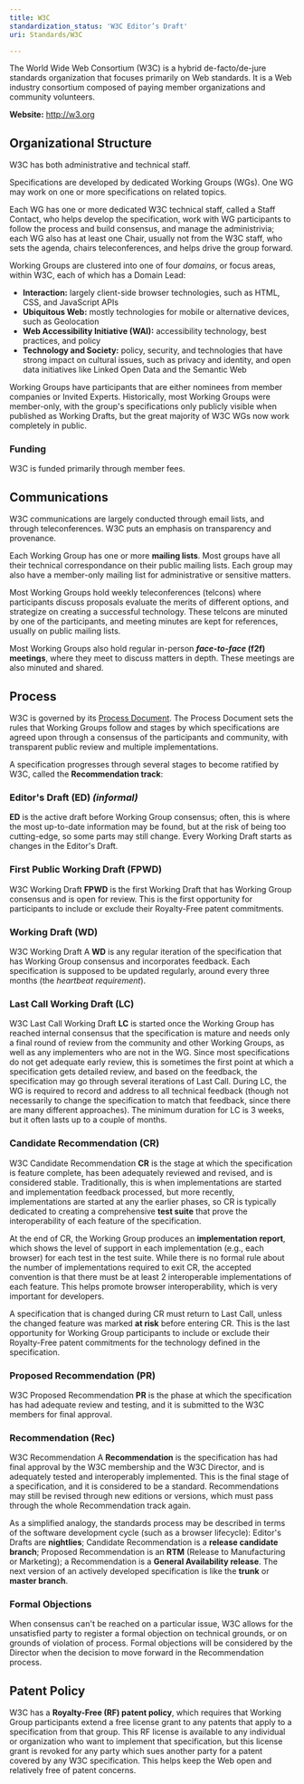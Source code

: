 ```yaml
---
title: W3C
standardization_status: 'W3C Editor’s Draft'
uri: Standards/W3C

---
```

The World Wide Web Consortium (W3C) is a hybrid de-facto/de-jure standards organization that focuses primarily on Web standards. It is a Web industry consortium composed of paying member organizations and community volunteers.

**Website:** <http://w3.org>

## <span>Organizational Structure</span>

W3C has both administrative and technical staff.

Specifications are developed by dedicated Working Groups (WGs). One WG may work on one or more specifications on related topics.

Each WG has one or more dedicated W3C technical staff, called a Staff Contact, who helps develop the specification, work with WG participants to follow the process and build consensus, and manage the administrivia; each WG also has at least one Chair, usually not from the W3C staff, who sets the agenda, chairs teleconferences, and helps drive the group forward.

Working Groups are clustered into one of four *domains*, or focus areas, within W3C, each of which has a Domain Lead:

-   **Interaction:** largely client-side browser technologies, such as HTML, CSS, and JavaScript APIs
-   **Ubiquitous Web:** mostly technologies for mobile or alternative devices, such as Geolocation
-   **Web Accessibility Initiative (WAI):** accessibility technology, best practices, and policy
-   **Technology and Society:** policy, security, and technologies that have strong impact on cultural issues, such as privacy and identity, and open data initiatives like Linked Open Data and the Semantic Web

Working Groups have participants that are either nominees from member companies or Invited Experts. Historically, most Working Groups were member-only, with the group's specifications only publicly visible when published as Working Drafts, but the great majority of W3C WGs now work completely in public.

### <span>Funding</span>

W3C is funded primarily through member fees.

## <span>Communications</span>

W3C communications are largely conducted through email lists, and through teleconferences. W3C puts an emphasis on transparency and provenance.

Each Working Group has one or more **mailing lists**. Most groups have all their technical correspondance on their public mailing lists. Each group may also have a member-only mailing list for administrative or sensitive matters.

Most Working Groups hold weekly teleconferences (telcons) where participants discuss proposals evaluate the merits of different options, and strategize on creating a successful technology. These telcons are minuted by one of the participants, and meeting minutes are kept for references, usually on public mailing lists.

Most Working Groups also hold regular in-person ***face-to-face* (f2f) meetings**, where they meet to discuss matters in depth. These meetings are also minuted and shared.

## <span>Process</span>

W3C is governed by its [Process Document](http://www.w3.org/Consortium/Process/). The Process Document sets the rules that Working Groups follow and stages by which specifications are agreed upon through a consensus of the participants and community, with transparent public review and multiple implementations.

A specification progresses through several stages to become ratified by W3C, called the **Recommendation track**:

### <span><span id="ed">Editor's Draft (ED)</span> *(informal)*</span>

**ED** is the active draft before Working Group consensus; often, this is where the most up-to-date information may be found, but at the risk of being too cutting-edge, so some parts may still change. Every Working Draft starts as changes in the Editor's Draft.

### <span><span id="fpwd">First Public Working Draft (FPWD)</span></span>

<span class="standardization_status" title="W3C Working Draft">W3C Working Draft</span> **FPWD** is the first Working Draft that has Working Group consensus and is open for review. This is the first opportunity for participants to include or exclude their Royalty-Free patent commitments.

### <span><span id="wd">Working Draft (WD)</span></span>

<span class="standardization_status" title="W3C Working Draft">W3C Working Draft</span> A **WD** is any regular iteration of the specification that has Working Group consensus and incorporates feedback. Each specification is supposed to be updated regularly, around every three months (the *heartbeat requirement*).

### <span><span id="lc">Last Call Working Draft (LC)</span></span>

<span class="standardization_status" title="W3C Last Call Working Draft">W3C Last Call Working Draft</span> **LC** is started once the Working Group has reached internal consensus that the specification is mature and needs only a final round of review from the community and other Working Groups, as well as any implementers who are not in the WG. Since most specifications do not get adequate early review, this is sometimes the first point at which a specification gets detailed review, and based on the feedback, the specification may go through several iterations of Last Call. During LC, the WG is required to record and address to all technical feedback (though not necessarily to change the specification to match that feedback, since there are many different approaches). The minimum duration for LC is 3 weeks, but it often lasts up to a couple of months.

### <span><span id="cr">Candidate Recommendation (CR)</span></span>

<span class="standardization_status" title="W3C Candidate Recommendation">W3C Candidate Recommendation</span> **CR** is the stage at which the specification is feature complete, has been adequately reviewed and revised, and is considered stable. Traditionally, this is when implementations are started and implementation feedback processed, but more recently, implementations are started at any the earlier phases, so CR is typically dedicated to creating a comprehensive **test suite** that prove the interoperability of each feature of the specification.

At the end of CR, the Working Group produces an **implementation report**, which shows the level of support in each implementation (e.g., each browser) for each test in the test suite. While there is no formal rule about the number of implementations required to exit CR, the accepted convention is that there must be at least 2 interoperable implementations of each feature. This helps promote browser interoperability, which is very important for developers.

A specification that is changed during CR must return to Last Call, unless the changed feature was marked **at risk** before entering CR. This is the last opportunity for Working Group participants to include or exclude their Royalty-Free patent commitments for the technology defined in the specification.

### <span><span id="pr">Proposed Recommendation (PR)</span></span>

<span class="standardization_status" title="W3C Proposed Recommendation">W3C Proposed Recommendation</span> **PR** is the phase at which the specification has had adequate review and testing, and it is submitted to the W3C members for final approval.

### <span><span id="rec">Recommendation (Rec)</span></span>

<span class="standardization_status" title="W3C Recommendation">W3C Recommendation</span> A **Recommendation** is the specification has had final approval by the W3C membership and the W3C Director, and is adequately tested and interoperably implemented. This is the final stage of a specification, and it is considered to be a standard. Recommendations may still be revised through new editions or versions, which must pass through the whole Recommendation track again.

As a simplified analogy, the standards process may be described in terms of the software development cycle (such as a browser lifecycle): Editor's Drafts are **nightlies**; Candidate Recommendation is a **release candidate branch**; Proposed Recommendation is an **RTM** (Release to Manufacturing or Marketing); a Recommendation is a **General Availability release**. The next version of an actively developed specification is like the **trunk** or **master branch**.

### <span>Formal Objections</span>

When consensus can't be reached on a particular issue, W3C allows for the unsatisfied party to register a formal objection on technical grounds, or on grounds of violation of process. Formal objections will be considered by the Director when the decision to move forward in the Recommendation process.

## <span>Patent Policy</span>

W3C has a **Royalty-Free (RF) patent policy**, which requires that Working Group participants extend a free license grant to any patents that apply to a specification from that group. This RF license is available to any individual or organization who want to implement that specification, but this license grant is revoked for any party which sues another party for a patent covered by any W3C specification. This helps keep the Web open and relatively free of patent concerns.